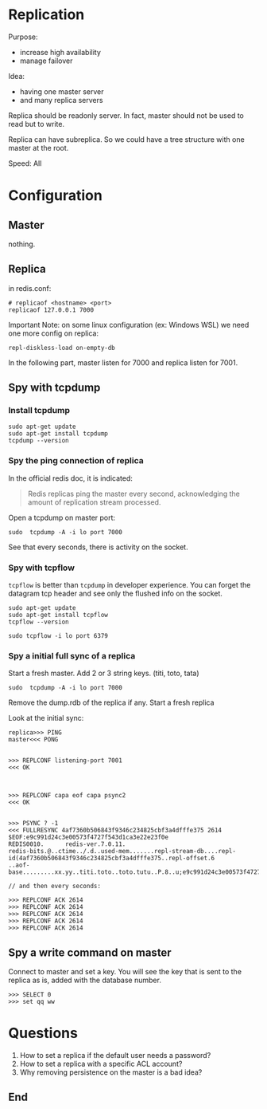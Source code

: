 # Replication

Purpose:

- increase high availability
- manage failover

Idea:

- having one master server
- and many replica servers

Replica should be readonly server.
In fact, master should not be used to read but to write.

Replica can have subreplica. So we could have a tree structure with one master at the root.

Speed: All

# Configuration

## Master

nothing.

## Replica

in redis.conf:

```
# replicaof <hostname> <port>
replicaof 127.0.0.1 7000
```

Important Note: on some linux configuration (ex: Windows WSL) we need one more config on replica:

```
repl-diskless-load on-empty-db
```

In the following part, master listen for 7000 and replica listen for 7001.

## Spy with tcpdump

### Install tcpdump

```
sudo apt-get update
sudo apt-get install tcpdump
tcpdump --version
```

### Spy the ping connection of replica

In the official redis doc, it is indicated:

> Redis replicas ping the master every second, acknowledging the amount of replication stream processed.

Open a tcpdump on master port:

```
sudo  tcpdump -A -i lo port 7000
```

See that every seconds, there is activity on the socket.

### Spy with tcpflow

`tcpflow` is better than `tcpdump` in developer experience. You can forget the datagram tcp header and see only the flushed info on the socket.

```
sudo apt-get update
sudo apt-get install tcpflow
tcpflow --version
```

```
sudo tcpflow -i lo port 6379
```

### Spy a initial full sync of a replica

Start a fresh master.
Add 2 or 3 string keys. (titi, toto, tata)

```
sudo  tcpdump -A -i lo port 7000
```

Remove the dump.rdb of the replica if any.
Start a fresh replica

Look at the initial sync:

```
replica>>> PING
master<<< PONG


>>> REPLCONF listening-port 7001
<<< OK



>>> REPLCONF capa eof capa psync2
<<< OK


>>> PSYNC ? -1
<<< FULLRESYNC 4af7360b506843f9346c234825cbf3a4dfffe375 2614
$EOF:e9c991d24c3e00573f4727f543d1ca3e22e23f0e
REDIS0010.      redis-ver.7.0.11.
redis-bits.@..ctime../.d..used-mem.......repl-stream-db....repl-id(4af7360b506843f9346c234825cbf3a4dfffe375..repl-offset.6
..aof-base.........xx.yy..titi.toto..toto.tutu..P.8..u;e9c991d24c3e00573f4727f543d1ca3e22e23f0e

// and then every seconds:

>>> REPLCONF ACK 2614
>>> REPLCONF ACK 2614
>>> REPLCONF ACK 2614
>>> REPLCONF ACK 2614
>>> REPLCONF ACK 2614

```

## Spy a write command on master

Connect to master and set a key.
You will see the key that is sent to the replica as is, added with the database number.

```
>>> SELECT 0
>>> set qq ww
```

# Questions

1. How to set a replica if the default user needs a password?
2. How to set a replica with a specific ACL account?
3. Why removing persistence on the master is a bad idea?

## End
